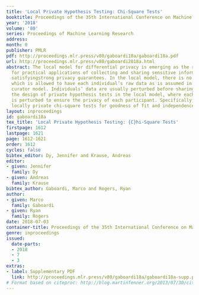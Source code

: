 ```yaml
---
title: 'Local Private Hypothesis Testing: Chi-Square Tests'
booktitle: Proceedings of the 35th International Conference on Machine Learning
year: '2018'
volume: '80'
series: Proceedings of Machine Learning Research
address: 
month: 0
publisher: PMLR
pdf: http://proceedings.mlr.press/v80/gaboardi18a/gaboardi18a.pdf
url: http://proceedings.mlr.press/v80/gaboardi2018a.html
abstract: The local model for differential privacy is emerging as the reference model
  for practical applications of collecting and sharing sensitive information while
  satisfyingstrong privacy guarantees. In the local model, there is no trusted entity
  which is allowed to have each individual’s raw data as is assumed in the traditional
  curator model. Individuals’ data are usually perturbed before sharing them. We explore
  the design of private hypothesis tests in the local model, where each data entry
  is perturbed to ensure the privacy of each participant. Specifically, we analyze
  locally private chi-square tests for goodness of fit and independence testing.
layout: inproceedings
id: gaboardi18a
tex_title: 'Local Private Hypothesis Testing: {C}hi-Square Tests'
firstpage: 1612
lastpage: 1621
page: 1612-1621
order: 1612
cycles: false
bibtex_editor: Dy, Jennifer and Krause, Andreas
editor:
- given: Jennifer
  family: Dy
- given: Andreas
  family: Krause
bibtex_author: Gaboardi, Marco and Rogers, Ryan
author:
- given: Marco
  family: Gaboardi
- given: Ryan
  family: Rogers
date: 2018-07-03
container-title: Proceedings of the 35th International Conference on Machine Learning
genre: inproceedings
issued:
  date-parts:
  - 2018
  - 7
  - 3
extras:
- label: Supplementary PDF
  link: http://proceedings.mlr.press/v80/gaboardi18a/gaboardi18a-supp.pdf
# Format based on citeproc: http://blog.martinfenner.org/2013/07/30/citeproc-yaml-for-bibliographies/
---
```

